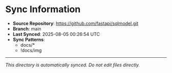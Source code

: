 # Sync Information

- **Source Repository**: https://github.com/fastapi/sqlmodel.git
- **Branch**: main
- **Last Synced**: 2025-08-05 00:26:54 UTC
- **Sync Patterns**:
  - docs/*
  - !docs/img

---
*This directory is automatically synced. Do not edit files directly.*
